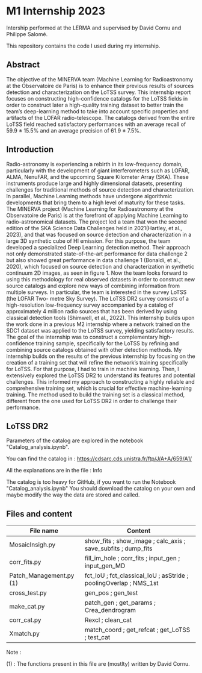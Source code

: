 # M1 Internship 2023
Intership performed at the LERMA and supervised by David Cornu and Philippe Salomé.

This repository contains the code I used during my internship.

## Abstract

The objective of the MINERVA team (Machine Learning for Radioastronomy at the Observatoire de Paris) is to enhance their previous results of sources detection and characterization on
the LoTSS survey. This internship report focuses on constructing high-confidence catalogs for
the LoTSS fields in order to construct later a high-quality training dataset to better train the
team’s deep-learning method to take into account specific properties and artifacts of the LOFAR radio-telescope. The catalogs derived from the entire LoTSS field reached satisfactory
performances with an average recall of 59.9 ± 15.5% and an average precision of 61.9 ± 7.5%.

## Introduction

Radio-astronomy is experiencing a rebirth in its low-frequency domain, particularly with the
development of giant interferometers such as LOFAR, ALMA, NenuFAR, and the upcoming Square Kilometer Array (SKA). These instruments produce large and highly dimensional
datasets, presenting challenges for traditional methods of source detection and characterization.
In parallel, Machine Learning methods have undergone algorithmic developments that bring
them to a high level of maturity for these tasks.
The MINERVA project (Machine Learning for Radioastronomy at the Observatoire de Paris) is
at the forefront of applying Machine Learning to radio-astronomical datasets. The project led
a team that won the second edition of the SKA Science Data Challenges held in 2021(Hartley,
et al., 2023), and that was focused on source detection and characterization in a large 3D synthetic cube of HI emission. For this purpose, the team developed a specialized Deep Learning
detection method. Their approach not only demonstrated state-of-the-art performance for data
challenge 2 but also showed great performance in data challenge 1 (Bonaldi, et al., 2020), which
focused on source detection and characterization in synthetic continuum 2D images, as seen in
figure 1. Now the team looks forward to using this methodology for real observed datasets in
order to construct new source catalogs and explore new ways of combining information from
multiple surveys. In particular, the team is interested in the survey LoTSS (the LOFAR Two-
metre Sky Survey). The LoTSS DR2 survey consists of a high-resolution low-frequency survey
accompanied by a catalog of approximately 4 million radio sources that has been derived by
using classical detection tools (Shimwell, et al., 2022). This internship builds upon the work
done in a previous M2 internship where a network trained on the SDC1 dataset was applied to
the LoTSS survey, yielding satisfactory results.
The goal of the internship was to construct a complementary high-confidence training sample,
specifically for the LoTSS by refining and combining source catalogs obtained with other detection methods. My internship builds on the results of the previous internship by focusing on
the creation of a training set that will refine the network’s training specifically for LoTSS. For
that purpose, I had to train in machine learning. Then, I extensively explored the LoTSS DR2
to understand its features and potential challenges. This informed my approach to constructing
a highly reliable and comprehensive training set, which is crucial for effective machine-learning
training. The method used to build the training set is a classical method, different from the one
used for LoTSS DR2 in order to challenge their performance.
## LoTSS DR2


Parameters of the catalog are explored in the notebook "Catalog_analysis.ipynb".

You can find the catalog in : https://cdsarc.cds.unistra.fr/ftp/J/A+A/659/A1/

All the explanations are in the file : Info

The catalog is too heavy for GitHub, if you want to run the Notebook "Catalog_analysis.ipynb" You should download the catalog on your own and maybe modify the way the data are stored and called.

## Files and content

| File name            | Content                                                 |
| -------------------- | ------------------------------------------------------- |
| MosaicInsigh.py      | show_fits ; show_image ; calc_axis ; save_subfits ; dump_fits         |
| corr_fits.py         | fill_im_hole ; corr_fits ; input_gen ; input_gen_MD                   |
| Patch_Management.py (1)| fct_IoU ; fct_classical_IoU ; asStride ; poolingOverlap ; NMS_1st|
| cross_test.py | gen_pos ; gen_test |
| make_cat.py | patch_gen ; get_params ; Crea_dendrogram |
| corr_cat.py | Rexcl ; clean_cat |
| Xmatch.py | match_coord ; get_refcat ; get_LoTSS ; test_cat |

Note :

(1) : The functions present in this file are (mostlty) written by David Cornu.
